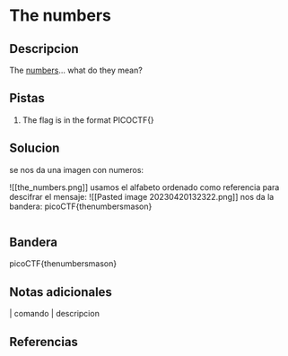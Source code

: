 
# The numbers

## Descripcion

The [numbers](https://jupiter.challenges.picoctf.org/static/f209a32253affb6f547a585649ba4fda/the_numbers.png)... what do they mean?

## Pistas
1. The flag is in the format PICOCTF{}

## Solucion
se nos da una imagen con numeros:

![[the_numbers.png]]
usamos el alfabeto ordenado como referencia para descifrar el mensaje: 
![[Pasted image 20230420132322.png]]
nos da la bandera: picoCTF{thenumbersmason}
```bash()
```

## Bandera

picoCTF{thenumbersmason}

## Notas adicionales

| comando | descripcion

## Referencias
